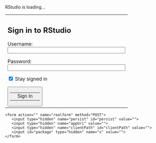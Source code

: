 RStudio is loading...

<div id="launch_tryitnow"></div>


<div id="hide_this_stuff">
	<form action="javascript:void" method="POST" onsubmit="submitRealForm();return false">
	<table id="border" align="center">
	  <tbody><tr>
	    <td>
	      <h2 id="caption">Sign in to RStudio</h2>
	      <p>
	         <label for="username">Username:</label><br>
	         <input type="text" name="username" value="" id="username" size="45"><br>
	      </p>
	      <p>
	         <label for="password">Password:</label><br>
	         <input type="password" name="password" value="" id="password" size="45"><br>
	      </p>
	      <p>
	         <input type="checkbox" name="staySignedIn" id="staySignedIn" checked>
	         <label for="staySignedIn">Stay signed in</label>
	      </p>
	      <div id="buttonpanel"><button class="fancy" type="submit"><table cellpadding="0" cellspacing="0" border="0">
	        <tbody><tr>
	          <td class="left"></td>
	          <td class="inner" valign="middle">Sign In</td>
	          <td class="right"></td>
	        </tr>
	      </tbody></table></button></div>
	    </td>
	  </tr>
	</tbody></table>
	</form>

	<form action="" name="realform" method="POST">
	   <input type="hidden" name="persist" id="persist" value="">
	   <input type="hidden" name="appUri" value="">
	   <input type="hidden" name="clientPath" id="clientPath" value="">
	   <input id="package" type="hidden" name="v" value="">
	</form>
	
</div>